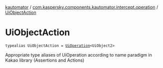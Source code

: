 [kautomator](../index.md) / [com.kaspersky.components.kautomator.intercept.operation](index.md) / [UiObjectAction](./-ui-object-action.md)

# UiObjectAction

`typealias UiObjectAction = `[`UiOperation`](-ui-operation/index.md)`<UiObject2>`

Appropriate type aliases of UiOperation according to name paradigm in Kakao library (Assertions and Actions)

